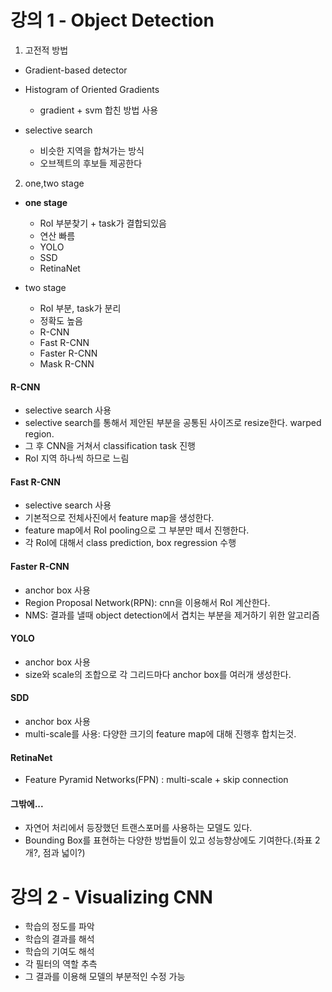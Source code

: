 # 강의 1 - Object Detection

1. 고전적 방법
  * Gradient-based detector
  * Histogram of Oriented Gradients
    * gradient + svm 합친 방법 사용

  * selective search
    * 비슷한 지역을 합쳐가는 방식
    * 오브젝트의 후보들 제공한다
  
2. one,two stage
  * **one stage**
    * RoI 부분찾기 + task가 결합되있음
    * 연산 빠름
    * YOLO
    * SSD
    * RetinaNet  

  * two stage  
    * RoI 부분, task가 분리
    * 정확도 높음
    * R-CNN
    * Fast R-CNN
    * Faster R-CNN
    * Mask R-CNN

#### R-CNN
* selective search 사용
* selective search를 통해서 제안된 부분을 공통된 사이즈로 resize한다. warped region.
* 그 후 CNN을 거쳐서 classification task 진행
* RoI 지역 하나씩 하므로 느림

#### Fast R-CNN
* selective search 사용
* 기본적으로 전체사진에서 feature map을 생성한다.
* feature map에서 RoI pooling으로 그 부분만 떼서 진행한다.
* 각 RoI에 대해서 class prediction, box regression 수행

#### Faster R-CNN
* anchor box 사용
* Region Proposal Network(RPN): cnn을 이용해서 RoI 계산한다.
* NMS: 결과를 낼때 object detection에서 겹치는 부분을 제거하기 위한 알고리즘

#### YOLO
* anchor box 사용
* size와 scale의 조합으로 각 그리드마다 anchor box를 여러개 생성한다.

#### SDD
* anchor box 사용
* multi-scale를 사용: 다양한 크기의 feature map에 대해 진행후 합치는것. 

#### RetinaNet
* Feature Pyramid Networks(FPN) : multi-scale + skip connection

#### 그밖에...
* 자연어 처리에서 등장했던 트랜스포머를 사용하는 모델도 있다.
* Bounding Box를 표현하는 다양한 방법들이 있고 성능향상에도 기여한다.(좌표 2개?, 점과 넓이?)

# 강의 2 - Visualizing CNN
* 학습의 정도를 파악
* 학습의 결과를 해석
* 학습의 기여도 해석
* 각 필터의 역할 추측
* 그 결과를 이용해 모델의 부분적인 수정 가능
